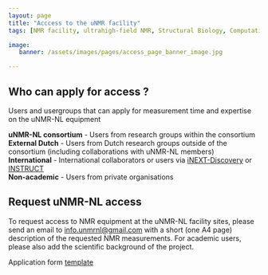 ```yaml
---
layout: page
title: "Acccess to the uNMR facility"
tags: [NMR facility, ultrahigh-field NMR, Structural Biology, Computational Biology, Protein Structure]

image:
   banner: /assets/images/pages/access_page_banner_image.jpg

---
```


## Who can apply for access ?

Users and usergroups that can apply for measurement time and expertise on the uNMR-NL equipment


**uNMR-NL consortium** - Users from research groups within the consortium\
**External Dutch** - Users from Dutch research groups outside of the consortium (including collaborations with uNMR-NL members)\
**International** - International collaborators or users via [iNEXT-Discovery](https://inext-discovery.eu/) or [INSTRUCT](https://instruct-eric.org/)\
**Non-academic** - Users from private organisations

## Request uNMR-NL access

To request access to NMR equipment at the uNMR-NL facility sites, please send an email to [info.unmrnl@gmail.com](mailto:info.unmrnl@gmail.com) with a short (one A4 page) description of the requested NMR measurements. For academic users, please also add the scientific background of the project.

Application form [template](/access/application_form)
